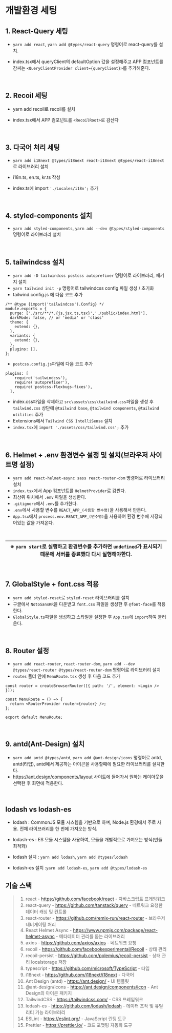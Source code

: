 # 개발환경 세팅

## 1. React-Query 세팅

- `yarn add react`, `yarn add @types/react-query` 명령어로 react-query를 설치.
- index.tsx에서 queryClient의 defaultOption 값을 설정해주고 APP 컴포넌트를 감싸는 `<QueryClientProvider client={queryClient}>`를 추가해준다.

  <br/>

## 2. Recoil 세팅

- yarn add recoil로 recoil를 설치
- index.tsx에서 APP 컴포넌트를 `<RecoilRoot>`로 감산다

  <br/>

## 3. 다국어 처리 세팅

- `yarn add i18next @types/i18next react-i18next @types/react-i18next`로 라이브러리 설치
- i18n.ts, en.ts, kr.ts 작성
- index.ts에 import `'./Locales/i18n';` 추가

  <br/>

## 4. styled-components 설치

- `yarn add styled-components`, `yarn add --dev @types/styled-components` 명령어로 라이브러리 설치

<br/>

## 5. tailwindcss 설치

- `yarn add -D tailwindcss postcss autoprefixer` 명령어로 라이브러리, 패키지 설치
- `yarn tailwind init -p` 명령어로 tailwindcss config 파일 생성 / 초기화
- tailwind.config.js 에 다음 코드 추가

```
/** @type {import('tailwindcss').Config} */
module.exports = {
  purge: ['./src/**/*.{js,jsx,ts,tsx}','./public/index.html'],
  darkMode: false, // or 'media' or 'class'
  theme: {
    extend: {},
  },
  variants: {
    extend: {},
  },
  plugins: [],
};
```

- `postcss.config.js`파일에 다음 코드 추가

```
plugins: [
    require('tailwindcss'),
    require('autoprefixer'),
    require('postcss-flexbugs-fixes'),
  ],
```

- index.css파일을 삭제하고 `src\assets\css\tailwind.css`파일을 생성 후 `tailwind.css` 상단에 `@tailwind base`, `@tailwind components`, `@tailwind utilities` 추가
- Extensions에서 `Tailwind CSS IntelliSense` 설치
- `index.tsx`에 `import './assets/css/tailwind.css';` 추가

<br/>

## 6. Helmet + .env 환경변수 설정 및 설치(브라우저 사이트명 설정)

- `yarn add react-helmet-async sass react-router-dom` 명령어로 라이브러리 설치
- `index.tsx`에서 App 컴포넌트를 `HelmetProvider`로 감싼다.
- 최상위 위치에서 `.env` 파일을 생성한다.
- `.gitignore`에서 `.env`를 추가한다.
- `.env`에서 사용할 변수를 `REACT_APP_(사용할 변수명)`을 사용해서 만든다.
- `App.tsx`에서 `process.env.REACT_APP_(변수명)`을 사용하여 환경 변수에 저장되어있는 값을 가져온다.

<br/>

| ※ `yarn start`로 실행하고 환경변수를 추가하면 `undefined`가 표시되기 때문에 서버를 종료했다 다시 실행해야한다. |
| -------------------------------------------------------------------------------------------------------------- |

<br/>

## 7. GlobalStyle + font.css 적용

- `yarn add styled-reset`로 `styled-reset` 라이브러리를 설치
- 구글에서 `NotoSansKR`을 다운받고 `font.css` 파일을 생성한 후 `@font-face`를 적용한다.
- `GlobalStyle.ts`파일을 생성하고 스타일을 설정한 후 `App.tsx`에 `import`하여 불러온다.

<br/>

## 8. Router 설정

- `yarn add react-router`, `react-router-dom`, `yarn add --dev @types/react-router @types/react-router-dom` 명령어로 라이브러리 설치
- `routes` 폴더 안에 `MenuRoute.tsx` 생성 후 다음 코드 추가

```
const router = createBrowserRouter([{ path: '/', element: <Login /> }]);

const MenuRoute = () => {
  return <RouterProvider router={router} />;
};

export default MenuRoute;
```

<br/>

## 9. antd(Ant-Design) 설치

- `yarn add antd @types/antd`, `yarn add @ant-design/icons` 명령어로 antd, antd(타입), antd에서 제공하는 아이콘을 사용할때에 필요한 라이브러리를 설치한다.
- https://ant.design/components/layout 사이트에 들어가서 원하는 레이아웃을 선택한 후 화면에 적용한다.

<br/>

## lodash vs lodash-es

- lodash : CommonJS 모듈 시스템을 기반으로 하며, Node.js 환경에서 주로 사용. 전체 라이브러리를 한 번에 가져오는 방식.

- lodash-es : ES 모듈 시스템을 사용하여, 모듈을 개별적으로 가져오는 방식(번들 최적화)

- lodash 설치 : `yarn add lodash`, `yarn add @types/lodash`
- lodash-es 설치 :`yarn add lodash-es`, `yarn add @types/lodash-es`

## 기술 스택

> 1. react - https://github.com/facebook/react - 자바스크립트 프레임워크
> 2. react-query - https://github.com/tanstack/query - 네트워크 요청한 데이터 캐싱 및 컨트롤
> 3. react-router - https://github.com/remix-run/react-router - 브라우저 네비게이팅 처리
> 4. React Helmet Async - https://www.npmjs.com/package/react-helmet-async - 메타데이터 관리를 돕는 라이브러리
> 5. axios - https://github.com/axios/axios - 네트워크 요청
> 6. recoil - https://github.com/facebookexperimental/Recoil - 상태 관리
> 7. recoil-persist - https://github.com/polemius/recoil-persist - 상태 관리 localstorage 저장
> 8. typescript - https://github.com/microsoft/TypeScript - 타입
> 9. i18next - https://github.com/i18next/i18next - 다국어
> 10. Ant Design (antd) - https://ant.design/ - UI 템플릿
> 11. @ant-design/icons - https://ant.design/components/icon - Ant Design의 아이콘 패키지
> 12. TailwindCSS - https://tailwindcss.com/ - CSS 프레임워크
> 13. lodash-es - https://github.com/lodash/lodash - 데이터 조작 및 유틸리티 기능 라이브러리
> 14. ESLint - https://eslint.org/ - JavaScript 린팅 도구
> 15. Prettier - https://prettier.io/ - 코드 포맷팅 자동화 도구

